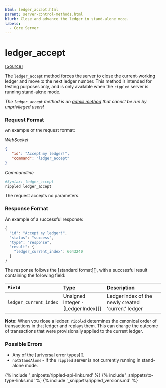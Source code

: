 ```yaml
---
html: ledger_accept.html
parent: server-control-methods.html
blurb: Close and advance the ledger in stand-alone mode.
labels:
  - Core Server
---
```


# ledger_accept
[[Source]](https://github.com/ripple/rippled/blob/a61ffab3f9010d8accfaa98aa3cacc7d38e74121/src/ripple/rpc/handlers/LedgerAccept.cpp "Source")

The `ledger_accept` method forces the server to close the current-working ledger and move to the next ledger number. This method is intended for testing purposes only, and is only available when the `rippled` server is running stand-alone mode.

*The `ledger_accept` method is an [admin method](admin-api-methods.html) that cannot be run by unprivileged users!*

### Request Format

An example of the request format:

<!-- MULTICODE_BLOCK_START -->

*WebSocket*

```json
{
   "id": "Accept my ledger!",
   "command": "ledger_accept"
}
```

*Commandline*

```sh
#Syntax: ledger_accept
rippled ledger_accept
```

<!-- MULTICODE_BLOCK_END -->

The request accepts no parameters.

### Response Format

An example of a successful response:
```js
{
  "id": "Accept my ledger!",
  "status": "success",
  "type": "response",
  "result": {
    "ledger_current_index": 6643240
  }
}
```

The response follows the \[standard format\]\[\], with a successful result containing the following field:

| `Field`                | Type                                    | Description                                        |
|:---------------------- |:--------------------------------------- |:-------------------------------------------------- |
| `ledger_current_index` | Unsigned Integer - \[Ledger Index\]\[\] | Ledger index of the newly created 'current' ledger |

**Note:** When you close a ledger, `rippled` determines the canonical order of transactions in that ledger and replays them. This can change the outcome of transactions that were provisionally applied to the current ledger.

### Possible Errors

* Any of the \[universal error types\]\[\].
* `notStandAlone` - If the `rippled` server is not currently running in stand-alone mode.

<!--{# common link defs #}-->
{% include '_snippets/rippled-api-links.md' %}
{% include '_snippets/tx-type-links.md' %}
{% include '_snippets/rippled_versions.md' %}
